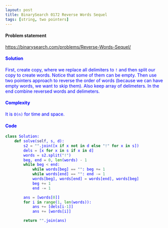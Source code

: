 ```yaml
---
layout: post
title: BinarySearch 0172 Reverse Words Sequel
tags: [string, two pointers]
---
```


#### Problem statement

<a href="https://binarysearch.com/problems/Reverse-Words-Sequel/"> <font color = blue>https://binarysearch.com/problems/Reverse-Words-Sequel/

#### Solution
First, create copy, where we replace all delimiters to `!` and then split our copy to create words. Notice that some of them can be empty. Then use two pointers approach to reverse the order of words (because we can have empty words, we want to skip them). Also keep array of delimeters. In the end combine reversed words and delimeters.

#### Complexity
It is `O(n)` for time and space.

#### Code
```python
class Solution:
    def solve(self, s, d):
        s2 = "".join([x if x not in d else "!" for x in s])
        dels = [x for x in s if x in d]
        words = s2.split("!")
        beg, end = 0, len(words) - 1
        while beg < end:
            while words[beg] == "": beg += 1
            while words[end] == "": end -= 1
            words[beg], words[end] = words[end], words[beg]
            beg += 1
            end -= 1

        ans = [words[0]]
        for i in range(1, len(words)):
            ans += [dels[i-1]]
            ans += [words[i]]

        return "".join(ans)
```
